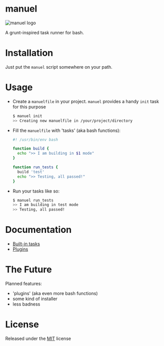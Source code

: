 # manuel

![manuel logo](http://i.imgur.com/HuJ6VGb.png)

A grunt-inspired task runner for bash.


# Installation

Just put the `manuel` script somewhere on your path.


# Usage

- Create a `manuelfile` in your project. `manuel` provides a handy `init` task
  for this purpose
  ```bash
  $ manuel init
  >> Creating new manuelfile in /your/project/directory
  ```

- Fill the `manuelfile` with 'tasks' (aka bash functions):

  ```bash
  #! /usr/bin/env bash

  function build {
    echo ">> I am building in $1 mode"
  }

  function run_tests {
    build 'test'
    echo ">> Testing, all passed!"
  }
  ```

- Run your tasks like so:

  ```bash
  $ manuel run_tests
  >> I am building in test mode
  >> Testing, all passed!
  ```


# Documentation

- [Built-in tasks](doc/Builtins.md)
- [Plugins](doc/Plugins.md)


# The Future

Planned features:
- 'plugins' (aka even more bash functions)
- some kind of installer
- less badness


# License

Released under the [MIT](http://opensource.org/licenses/MIT) license

